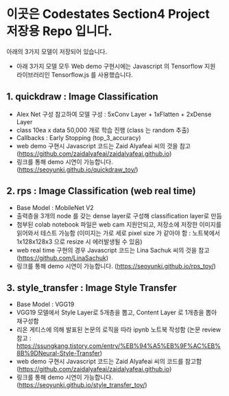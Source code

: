 # 이곳은 Codestates Section4 Project 저장용 Repo 입니다.

아래의 3가지 모델이 저장되어 있습니다.
* 아래 3가지 모델 모두 Web demo 구현시에는 Javascript 의 Tensorflow 지원 라이브러리인 
  Tensorflow.js 를 사용했습니다.

## 1. quickdraw : Image Classification
* Alex Net 구성 참고하여 모델 구성 : 5xConv Layer + 1xFlatten + 2xDense Layer
* class 10ea x data 50,000 개로 학습 진행 (class 는 random 추출)
* Callbacks : Early Stopping (top_3_accuracy) 
* web demo 구현시 Javascript 코드는 Zaid Alyafeai 씨의 것을 참고 (https://github.com/zaidalyafeai/zaidalyafeai.github.io)
* 링크를 통해 demo 시연이 가능합니다. (https://seoyunki.github.io/quickdraw_toy/)

## 2. rps : Image Classification (web real time)
* Base Model : MobileNet V2 
* 출력층을 3개의 node 를 갖는 dense layer로 구성해 classification layer로 만듬
* 첨부된 colab notebook 파일은 web cam 지원안되고, 저장소에 저장한 이미지를 읽어와서 테스트 가능함 (이미지는 가로 세로 pixel size 가 같아야 함 : 노트북에서 1x128x128x3 으로 resize 시 에러발생될 수 있음)
* web real time 구현의 경우 Javascript 코드는 Lina Sachuk 씨의 것을 참고 (https://github.com/LinaSachuk)
* 링크를 통해 demo 시연이 가능합니다. (https://seoyunki.github.io/rps_toy/)

## 3. style_transfer : Image Style Transfer
* Base Model : VGG19
* VGG19 모델에서 Style Layer로 5개층을 뽑고, Content Layer 로 1개층을 뽑아 재구성함
* 리온 게티스에 의해 발표된 논문의 로직을 따라 ipynb 노트북 작성함 (논문 review 참고 : https://ssungkang.tistory.com/entry/%EB%94%A5%EB%9F%AC%EB%8B%9DNeural-Style-Transfer)
* web demo 구현시 Javascript 코드는 Zaid Alyafeai 씨의 코드를 참고함 (https://github.com/zaidalyafeai/zaidalyafeai.github.io) 
* 링크를 통해 demo 시연이 가능합니다. (https://seoyunki.github.io/style_transfer_toy/)
